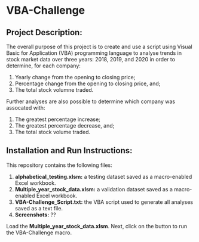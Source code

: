 # VBA-Challenge

## Project Description:
The overall purpose of this project is to create and use a script using Visual Basic for Application (VBA) programming language to analyse trends in stock market data over three years: 2018, 2019, and 2020 in order to determine, for each company:
1. Yearly change from the opening to closing price;
2. Percentage change from the opening to closing price, and;
3. The total stock volumne traded.

Further analyses are also possible to determine which company was assocated with:
1. The greatest percentage increase;
2. The greatest percentage decrease, and;
3. The total stock volume traded.
   
## Installation and Run Instructions:
This repository contains the following files:
1. **alphabetical_testing.xlsm:** a testing dataset saved as a macro-enabled Excel workbook.
2. **Multiple_year_stock_data.xlsm:** a validation dataset saved as a macro-enabled Excel workbook.
3. **VBA-Challenge_Script.txt:** the VBA script used to generate all analyses saved as a text file.
4. **Screenshots:** ??

Load the **Multiple_year_stock_data.xlsm**. Next, click on the <XYZ> button to run the VBA-Challenge macro.
